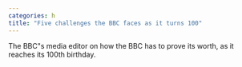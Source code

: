 ```yaml
---
categories: h
title: "Five challenges the BBC faces as it turns 100"
---
```

The BBC"s media editor on how the BBC has to prove its worth, as it reaches its 100th birthday.